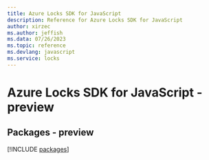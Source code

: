 ```yaml
---
title: Azure Locks SDK for JavaScript
description: Reference for Azure Locks SDK for JavaScript
author: xirzec
ms.author: jeffish
ms.data: 07/26/2023
ms.topic: reference
ms.devlang: javascript
ms.service: locks
---
```

# Azure Locks SDK for JavaScript - preview
## Packages - preview
[!INCLUDE [packages](locks-index.md)]
